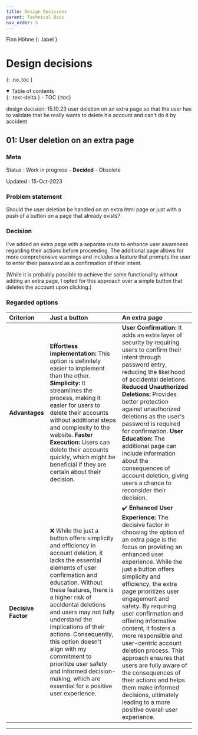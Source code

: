 ```yaml
---
title: Design Decisions
parent: Technical Docs
nav_order: 5
---
```


Finn Höhne
{: .label }

# Design decisions
{: .no_toc }

<details open markdown="block">
  <summary>
    Table of contents
  </summary>
  {: .text-delta }
- TOC
{:toc}
</details>

design decision: 15.10.23 user deletion on an extra page so that the user has to validate that he really wants to delete his account and can’t do it by accident

## 01: User deletion on an extra page 

### Meta

Status
: Work in progress - **Decided** - Obsolete

Updated
: 15-Oct-2023

### Problem statement

Should the user deletion be handled on an extra html page or just with a push of a button on a page that already exists?

### Decision

I've added an extra page with a separate route to enhance user awareness regarding their actions before proceeding. The additional page allows for more comprehensive warnings and includes a feature that prompts the user to enter their password as a confirmation of their intent.

(While it is probably possible to achieve the same functionality without adding an extra page, I opted for this approach over a simple button that deletes the account upon clicking.)

### Regarded options

 | **Criterion** | **Just a button** | **An extra page** |
 | :------------ | :---------------- | :---------------- |
 | **Advantages** | **Effortless implementation:** This option is definitely easier to implement than the other. **Simplicity:** It streamlines the process, making it easier for users to delete their accounts without additional steps and complexity to the website. **Faster Execution:** Users can delete their accounts quickly, which might be beneficial if they are certain about their decision. | **User Confirmation:** It adds an extra layer of security by requiring users to confirm their intent through password entry, reducing the likelihood of accidental deletions. **Reduced Unauthorized Deletions:** Provides better protection against unauthorized deletions as the user's password is required for confirmation. **User Education:** The additional page can include information about the consequences of account deletion, giving users a chance to reconsider their decision. |
 | **Decisive Factor** | ❌ While the just a button offers simplicity and efficiency in account deletion, it lacks the essential elements of user confirmation and education. Without these features, there is a higher risk of accidental deletions and users may not fully understand the implications of their actions. Consequently, this option doesn't align with my commitment to prioritize user safety and informed decision-making, which are essential for a positive user experience. | ✔️ **Enhanced User Experience:** The decisive factor in choosing the option of an extra page is the focus on providing an enhanced user experience. While the just a button offers simplicity and efficiency, the extra page prioritizes user engagement and safety. By requiring user confirmation and offering informative content, it fosters a more responsible and user-centric account deletion process. This approach ensures that users are fully aware of the consequences of their actions and helps them make informed decisions, ultimately leading to a more positive overall user experience. |

---
